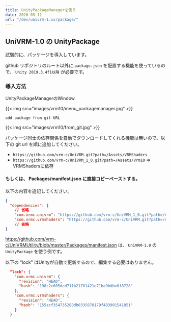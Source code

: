 ```yaml
---
title: UnityPackageManagerを使う
date: 2020-05-11
url: "/dev/univrm-1.xx/package/"
---
```


## UniVRM-1.0 の UnityPackage

試験的に、パッケージを導入しています。

github リポジトリのルート以外に `package.json` を配置する機能を使っているので、
`Unity 2019.3.4f1以降` が必要です。

### 導入方法

UnityPackageManagerのWindow

{{< img src="images/vrm10/menu_packagemanager.jpg" >}}

`add package from git URL`

{{< img src="images/vrm10/from_git.jpg" >}}

パッケージ同士の依存関係を自動でダウンロードしてくれる機能は無いので、以下の git url を順に追加してください。

* `https://github.com/vrm-c/UniVRM.git?path=/Assets/VRMShaders`
* `https://github.com/vrm-c/UniVRM_1_0.git?path=/Assets/Vrm10` => VRMShadersに依存

#### もしくは、 Packages/manifest.json に直接コピーペーストする。

以下の内容を追記してください。

```json
{
  "dependencies": {
    // 省略
    "com.vrmc.univrm": "https://github.com/vrm-c/UniVRM_1_0.git?path=/Assets/Vrm10",
    "com.vrmc.vrmshaders": "https://github.com/vrm-c/UniVRM.git?path=/Assets/VRMShaders",
    // 省略
}
```

https://github.com/vrm-c/UniVRMUtility/blob/master/Packages/manifest.json は、 `UniVRM-1.0` の `UnityPackage` を使う例です。


以下の "lock" はUnityが自動で更新するので、編集する必要はありません。

```json
  "lock": {
    "com.vrmc.univrm": {
      "revision": "HEAD",
      "hash": "198c2c605ded711b21781421e71ba9bdbe0f8728"
    },
    "com.vrmc.vrmshaders": {
      "revision": "HEAD",
      "hash": "155acf354735288db0335878179f483901541851"
    }
  }
```
